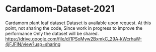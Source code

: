 # Cardamom-Dataset-2021
Cardamom plant leaf dataset
Dataset is available upon request. 
At this point, not sharing the code, Since work in progress to improve the performance 
Only the dataset will be shared.
https://drive.google.com/file/d/1PSoMyw2BxmkC_29A-kWcrhaW-4jFJFlN/view?usp=sharing
